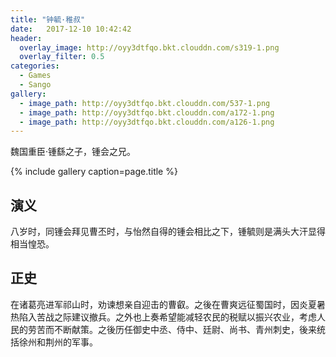 ```yaml
---
title: "钟毓·稚叔"
date:   2017-12-10 10:42:42
header:
  overlay_image: http://oyy3dtfqo.bkt.clouddn.com/s319-1.png
  overlay_filter: 0.5
categories:
  - Games
  - Sango
gallery:
  - image_path: http://oyy3dtfqo.bkt.clouddn.com/537-1.png
  - image_path: http://oyy3dtfqo.bkt.clouddn.com/a172-1.png
  - image_path: http://oyy3dtfqo.bkt.clouddn.com/a126-1.png
---
```


魏国重臣·锺繇之子，锺会之兄。

{% include gallery caption=page.title %}

## 演义

八岁时，同锺会拜见曹丕时，与怡然自得的锺会相比之下，锺毓则是满头大汗显得相当惶恐。

## 正史

在诸葛亮进军祁山时，劝谏想亲自迎击的曹叡。之後在曹爽远征蜀国时，因炎夏暑热陷入苦战之际建议撤兵。之外也上奏希望能减轻农民的税赋以振兴农业，考虑人民的劳苦而不断献策。之後历任御史中丞、侍中、廷尉、尚书、青州刺史，後来统括徐州和荆州的军事。